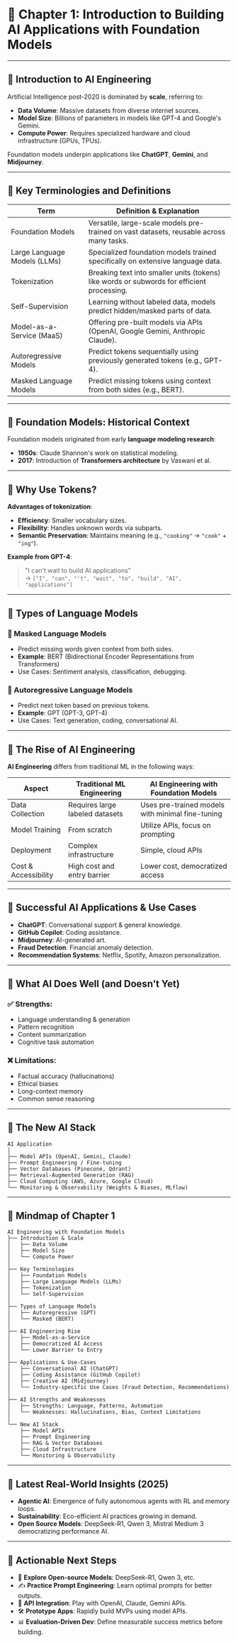 
# 🚀 Chapter 1: Introduction to Building AI Applications with Foundation Models

---

## 📌 Introduction to AI Engineering

Artificial Intelligence post-2020 is dominated by **scale**, referring to:

- **Data Volume**: Massive datasets from diverse internet sources.
- **Model Size**: Billions of parameters in models like GPT-4 and Google's Gemini.
- **Compute Power**: Requires specialized hardware and cloud infrastructure (GPUs, TPUs).

Foundation models underpin applications like **ChatGPT**, **Gemini**, and **Midjourney**.

---

## 📌 Key Terminologies and Definitions

| Term                   | Definition & Explanation                                                                 |
|------------------------|------------------------------------------------------------------------------------------|
| Foundation Models      | Versatile, large-scale models pre-trained on vast datasets, reusable across many tasks. |
| Large Language Models (LLMs) | Specialized foundation models trained specifically on extensive language data.    |
| Tokenization           | Breaking text into smaller units (tokens) like words or subwords for efficient processing. |
| Self-Supervision       | Learning without labeled data, models predict hidden/masked parts of data.             |
| Model-as-a-Service (MaaS) | Offering pre-built models via APIs (OpenAI, Google Gemini, Anthropic Claude).       |
| Autoregressive Models  | Predict tokens sequentially using previously generated tokens (e.g., GPT-4).           |
| Masked Language Models | Predict missing tokens using context from both sides (e.g., BERT).                     |

---

## 📌 Foundation Models: Historical Context

Foundation models originated from early **language modeling research**:

- **1950s**: Claude Shannon's work on statistical modeling.
- **2017**: Introduction of **Transformers architecture** by Vaswani et al.

---

## 📌 Why Use Tokens?

**Advantages of tokenization**:

- **Efficiency**: Smaller vocabulary sizes.
- **Flexibility**: Handles unknown words via subparts.
- **Semantic Preservation**: Maintains meaning (e.g., `"cooking"` → `"cook"` + `"ing"`).

**Example from GPT-4**:

> "I can't wait to build AI applications"  
> → `["I", "can", "'t", "wait", "to", "build", "AI", "applications"]`

---

## 📌 Types of Language Models

### 🔹 Masked Language Models
- Predict missing words given context from both sides.
- **Example**: BERT (Bidirectional Encoder Representations from Transformers)
- Use Cases: Sentiment analysis, classification, debugging.

### 🔹 Autoregressive Language Models
- Predict next token based on previous tokens.
- **Example**: GPT (GPT-3, GPT-4)
- Use Cases: Text generation, coding, conversational AI.

---

## 📌 The Rise of AI Engineering

**AI Engineering** differs from traditional ML in the following ways:

| Aspect                 | Traditional ML Engineering                  | AI Engineering with Foundation Models                |
|------------------------|---------------------------------------------|------------------------------------------------------|
| Data Collection        | Requires large labeled datasets             | Uses pre-trained models with minimal fine-tuning     |
| Model Training         | From scratch                                | Utilize APIs, focus on prompting                    |
| Deployment             | Complex infrastructure                      | Simple, cloud APIs                                   |
| Cost & Accessibility   | High cost and entry barrier                 | Lower cost, democratized access                      |

---

## 📌 Successful AI Applications & Use Cases

- **ChatGPT**: Conversational support & general knowledge.
- **GitHub Copilot**: Coding assistance.
- **Midjourney**: AI-generated art.
- **Fraud Detection**: Financial anomaly detection.
- **Recommendation Systems**: Netflix, Spotify, Amazon personalization.

---

## 📌 What AI Does Well (and Doesn't Yet)

### ✅ Strengths:
- Language understanding & generation
- Pattern recognition
- Content summarization
- Cognitive task automation

### ❌ Limitations:
- Factual accuracy (hallucinations)
- Ethical biases
- Long-context memory
- Common sense reasoning

---

## 📌 The New AI Stack

```
AI Application
│
├── Model APIs (OpenAI, Gemini, Claude)
├── Prompt Engineering / Fine-tuning
├── Vector Databases (Pinecone, Qdrant)
├── Retrieval-Augmented Generation (RAG)
├── Cloud Computing (AWS, Azure, Google Cloud)
└── Monitoring & Observability (Weights & Biases, MLflow)
```

---

## 📌 Mindmap of Chapter 1

```
AI Engineering with Foundation Models
├── Introduction & Scale
│   ├── Data Volume
│   ├── Model Size
│   └── Compute Power
│
├── Key Terminologies
│   ├── Foundation Models
│   ├── Large Language Models (LLMs)
│   ├── Tokenization
│   └── Self-Supervision
│
├── Types of Language Models
│   ├── Autoregressive (GPT)
│   └── Masked (BERT)
│
├── AI Engineering Rise
│   ├── Model-as-a-Service
│   ├── Democratized AI Access
│   └── Lower Barrier to Entry
│
├── Applications & Use-Cases
│   ├── Conversational AI (ChatGPT)
│   ├── Coding Assistance (GitHub Copilot)
│   ├── Creative AI (Midjourney)
│   └── Industry-specific Use Cases (Fraud Detection, Recommendations)
│
├── AI Strengths and Weaknesses
│   ├── Strengths: Language, Patterns, Automation
│   └── Weaknesses: Hallucinations, Bias, Context Limitations
│
└── New AI Stack
    ├── Model APIs
    ├── Prompt Engineering
    ├── RAG & Vector Databases
    ├── Cloud Infrastructure
    └── Monitoring & Observability
```

---

## 📌 Latest Real-World Insights (2025)

- **Agentic AI**: Emergence of fully autonomous agents with RL and memory loops.
- **Sustainability**: Eco-efficient AI practices growing in demand.
- **Open Source Models**: DeepSeek-R1, Qwen 3, Mistral Medium 3 democratizing performance AI.

---

## 📌 Actionable Next Steps

- 🧪 **Explore Open-source Models**: DeepSeek-R1, Qwen 3, etc.
- ✍️ **Practice Prompt Engineering**: Learn optimal prompts for better outputs.
- 🔌 **API Integration**: Play with OpenAI, Claude, Gemini APIs.
- 🛠 **Prototype Apps**: Rapidly build MVPs using model APIs.
- 📊 **Evaluation-Driven Dev**: Define measurable success metrics before building.
